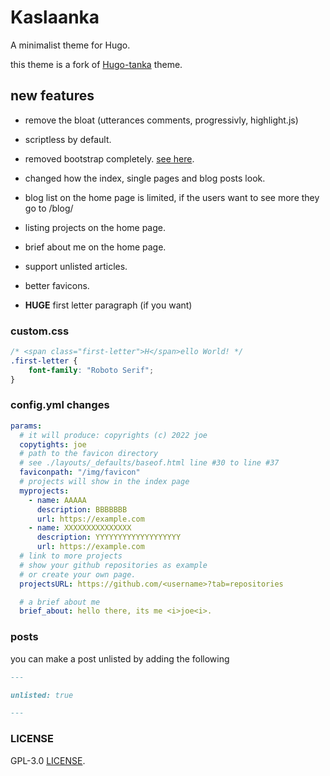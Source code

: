 # Kaslaanka

A minimalist theme for Hugo.

this theme is a fork of [Hugo-tanka](https://github.com/nanxstats/hugo-tanka) theme.

## new features

- remove the bloat (utterances comments, progressivly, highlight.js)

- scriptless by default.

- removed bootstrap completely. [see here](https://github.com/M1cR0xf7/kaslaanka/commit/7a33f88387150c0d483c289086001f7d4f776706).

- changed how the index, single pages and blog posts look.

- blog list on the home page is limited, if the users want to see more they go to /blog/

- listing projects on the home page.

- brief about me on the home page.

- support unlisted articles.

- better favicons.

- **HUGE** first letter paragraph (if you want)

### custom.css

```css
/* <span class="first-letter">H</span>ello World! */
.first-letter {
	font-family: "Roboto Serif";
}
```


### config.yml changes
```yaml
params:
  # it will produce: copyrights (c) 2022 joe
  copytights: joe
  # path to the favicon directory
  # see ./layouts/_defaults/baseof.html line #30 to line #37
  faviconpath: "/img/favicon"
  # projects will show in the index page
  myprojects:
    - name: AAAAA
      description: BBBBBBB
      url: https://example.com
    - name: XXXXXXXXXXXXXXX
      description: YYYYYYYYYYYYYYYYYYY
      url: https://example.com
  # link to more projects
  # show your github repositories as example
  # or create your own page.
  projectsURL: https://github.com/<username>?tab=repositories

  # a brief about me
  brief_about: hello there, its me <i>joe<i>.
```

### posts

you can make a post unlisted by adding the following

```markdown
---

unlisted: true

---
```

### LICENSE
GPL-3.0 [LICENSE](./LICENSE).
